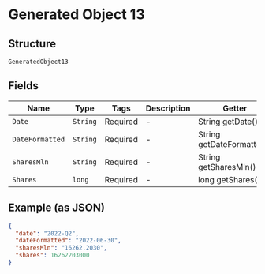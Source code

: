 
# Generated Object 13

## Structure

`GeneratedObject13`

## Fields

| Name | Type | Tags | Description | Getter | Setter |
|  --- | --- | --- | --- | --- | --- |
| `Date` | `String` | Required | - | String getDate() | setDate(String date) |
| `DateFormatted` | `String` | Required | - | String getDateFormatted() | setDateFormatted(String dateFormatted) |
| `SharesMln` | `String` | Required | - | String getSharesMln() | setSharesMln(String sharesMln) |
| `Shares` | `long` | Required | - | long getShares() | setShares(long shares) |

## Example (as JSON)

```json
{
  "date": "2022-Q2",
  "dateFormatted": "2022-06-30",
  "sharesMln": "16262.2030",
  "shares": 16262203000
}
```

